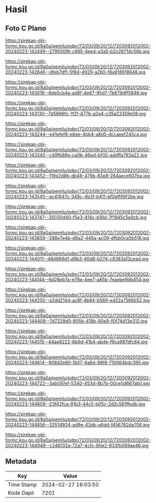 # Hasil

## Foto C Plano

https://sirekap-obj-formc.kpu.go.id/8a0a/pemilu/pdpr/72/03/09/20/12/7203092012002-20240223-142449--279500f8-c985-4ee4-a3a5-b2c26714c56b.jpg

https://sirekap-obj-formc.kpu.go.id/8a0a/pemilu/pdpr/72/03/09/20/12/7203092012002-20240223-142846--dfeb7df1-5f84-4929-a260-f8a918918648.jpg

https://sirekap-obj-formc.kpu.go.id/8a0a/pemilu/pdpr/72/03/09/20/12/7203092012002-20240223-143018--8de0cb4a-ad8f-4e67-95d7-7b879dff5846.jpg

https://sirekap-obj-formc.kpu.go.id/8a0a/pemilu/pdpr/72/03/09/20/12/7203092012002-20240223-143130--7d5666fc-1f2f-477b-a2e4-c35a23359e08.jpg

https://sirekap-obj-formc.kpu.go.id/8a0a/pemilu/pdpr/72/03/09/20/12/7203092012002-20240223-143244--e41efef8-e6ee-4bb4-a8d5-dccaeef245ca.jpg

https://sirekap-obj-formc.kpu.go.id/8a0a/pemilu/pdpr/72/03/09/20/12/7203092012002-20240223-143345--c49fb86e-ca0b-46ed-bf02-addffa763a22.jpg

https://sirekap-obj-formc.kpu.go.id/8a0a/pemilu/pdpr/72/03/09/20/12/7203092012002-20240223-143452--119e2d8b-db48-479b-83e8-284aece607ba.jpg

https://sirekap-obj-formc.kpu.go.id/8a0a/pemilu/pdpr/72/03/09/20/12/7203092012002-20240223-143545--ac41847c-349c-4b3f-b411-bf0aff69f2be.jpg

https://sirekap-obj-formc.kpu.go.id/8a0a/pemilu/pdpr/72/03/09/20/12/7203092012002-20240223-143747--35030d40-f5e3-414c-b18d-7f1945c5e9cb.jpg

https://sirekap-obj-formc.kpu.go.id/8a0a/pemilu/pdpr/72/03/09/20/12/7203092012002-20240223-143859--288e7e4b-d6a2-446a-ac09-dfbb0ca5b518.jpg

https://sirekap-obj-formc.kpu.go.id/8a0a/pemilu/pdpr/72/03/09/20/12/7203092012002-20240223-144011--48d669d1-d9b3-40d8-b274-c8383a13cead.jpg

https://sirekap-obj-formc.kpu.go.id/8a0a/pemilu/pdpr/72/03/09/20/12/7203092012002-20240223-144144--6d28eb7a-e79a-4ee7-a85b-7eaebe9db454.jpg

https://sirekap-obj-formc.kpu.go.id/8a0a/pemilu/pdpr/72/03/09/20/12/7203092012002-20240223-144250--a2dd214d-ac8f-4b84-b589-ed22a7566b52.jpg

https://sirekap-obj-formc.kpu.go.id/8a0a/pemilu/pdpr/72/03/09/20/12/7203092012002-20240223-144408--7d7228d0-805b-418b-80e9-f0f74d13e312.jpg

https://sirekap-obj-formc.kpu.go.id/8a0a/pemilu/pdpr/72/03/09/20/12/7203092012002-20240223-144515--44ae6222-6b9d-41b4-abde-f9ca987dfc84.jpg

https://sirekap-obj-formc.kpu.go.id/8a0a/pemilu/pdpr/72/03/09/20/12/7203092012002-20240223-144614--908d2e80-5b17-4a6d-98f8-710064bdc395.jpg

https://sirekap-obj-formc.kpu.go.id/8a0a/pemilu/pdpr/72/03/09/20/12/7203092012002-20240223-144722--3ab097ef-5340-453d-8b7b-00ce5d667ab0.jpg

https://sirekap-obj-formc.kpu.go.id/8a0a/pemilu/pdpr/72/03/09/20/12/7203092012002-20240223-144809--23f42fca-91b3-44c5-b05c-2d2c561ffedb.jpg

https://sirekap-obj-formc.kpu.go.id/8a0a/pemilu/pdpr/72/03/09/20/12/7203092012002-20240223-144856--32514924-ad9e-43db-a6dd-f456782da706.jpg

https://sirekap-obj-formc.kpu.go.id/8a0a/pemilu/pdpr/72/03/09/20/12/7203092012002-20240223-144949--c248132a-72a7-4cfc-80e2-933fb069ae46.jpg


## Metadata

| Key        | Value               |
| ---------- | ------------------- |
| Time Stamp | 2024-02-27 16:03:50 |
| Kode Dapil | 7201                |



